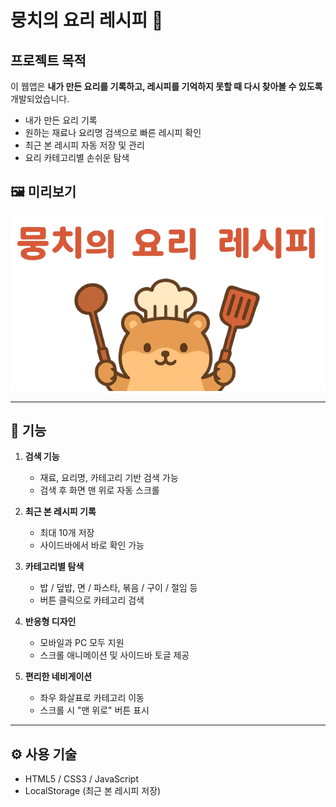 # 뭉치의 요리 레시피 🍳

## 프로젝트 목적
이 웹앱은 **내가 만든 요리를 기록하고, 레시피를 기억하지 못할 때 다시 찾아볼 수 있도록** 개발되었습니다.  
- 내가 만든 요리 기록  
- 원하는 재료나 요리명 검색으로 빠른 레시피 확인  
- 최근 본 레시피 자동 저장 및 관리  
- 요리 카테고리별 손쉬운 탐색  

## 🖼️ 미리보기

![프로젝트 스크린샷](./image/title_logo.png)

---

## 🧩 기능

1. **검색 기능**  
   - 재료, 요리명, 카테고리 기반 검색 가능  
   - 검색 후 화면 맨 위로 자동 스크롤

2. **최근 본 레시피 기록**  
   - 최대 10개 저장  
   - 사이드바에서 바로 확인 가능  

3. **카테고리별 탐색**  
   - 밥 / 덮밥, 면 / 파스타, 볶음 / 구이 / 절임 등  
   - 버튼 클릭으로 카테고리 검색  

4. **반응형 디자인**  
   - 모바일과 PC 모두 지원  
   - 스크롤 애니메이션 및 사이드바 토글 제공

5. **편리한 네비게이션**  
   - 좌우 화살표로 카테고리 이동  
   - 스크롤 시 "맨 위로" 버튼 표시  

---

## ⚙️ 사용 기술

- HTML5 / CSS3 / JavaScript
- LocalStorage (최근 본 레시피 저장)


